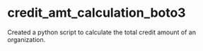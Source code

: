 # credit_amt_calculation_boto3
Created a python script to calculate the total credit amount of an organization.
